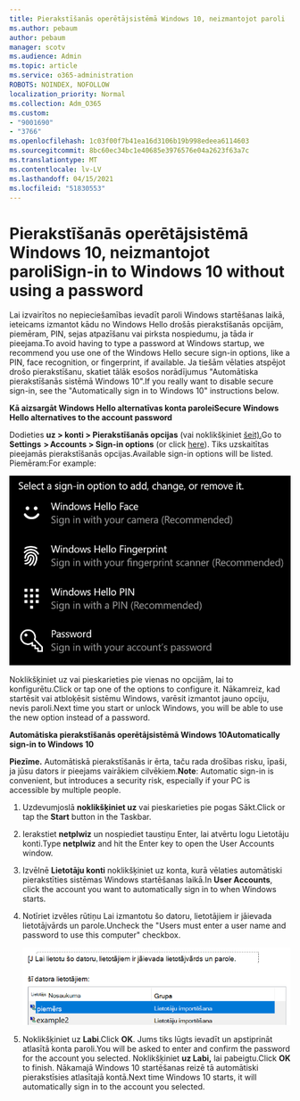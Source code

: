```yaml
---
title: Pierakstīšanās operētājsistēmā Windows 10, neizmantojot paroli
ms.author: pebaum
author: pebaum
manager: scotv
ms.audience: Admin
ms.topic: article
ms.service: o365-administration
ROBOTS: NOINDEX, NOFOLLOW
localization_priority: Normal
ms.collection: Adm_O365
ms.custom:
- "9001690"
- "3766"
ms.openlocfilehash: 1c03f00f7b41ea16d3106b19b998edeea6114603
ms.sourcegitcommit: 8bc60ec34bc1e40685e3976576e04a2623f63a7c
ms.translationtype: MT
ms.contentlocale: lv-LV
ms.lasthandoff: 04/15/2021
ms.locfileid: "51830553"
---
```

# <a name="sign-in-to-windows-10-without-using-a-password"></a><span data-ttu-id="c5b5e-102">Pierakstīšanās operētājsistēmā Windows 10, neizmantojot paroli</span><span class="sxs-lookup"><span data-stu-id="c5b5e-102">Sign-in to Windows 10 without using a password</span></span>

<span data-ttu-id="c5b5e-103">Lai izvairītos no nepieciešamības ievadīt paroli Windows startēšanas laikā, ieteicams izmantot kādu no Windows Hello drošās pierakstīšanās opcijām, piemēram, PIN, sejas atpazīšanu vai pirksta nospiedumu, ja tāda ir pieejama.</span><span class="sxs-lookup"><span data-stu-id="c5b5e-103">To avoid having to type a password at Windows startup, we recommend you use one of the Windows Hello secure sign-in options, like a PIN, face recognition, or fingerprint, if available.</span></span> <span data-ttu-id="c5b5e-104">Ja tiešām vēlaties atspējot drošo pierakstīšanu, skatiet tālāk esošos norādījumus "Automātiska pierakstīšanās sistēmā Windows 10".</span><span class="sxs-lookup"><span data-stu-id="c5b5e-104">If you really want to disable secure sign-in, see the "Automatically sign in to Windows 10" instructions below.</span></span>

<span data-ttu-id="c5b5e-105">**Kā aizsargāt Windows Hello alternatīvas konta parolei**</span><span class="sxs-lookup"><span data-stu-id="c5b5e-105">**Secure Windows Hello alternatives to the account password**</span></span>

<span data-ttu-id="c5b5e-106">Dodieties **uz > konti > Pierakstīšanās opcijas** (vai noklikšķiniet [šeit).](ms-settings:signinoptions?activationSource=GetHelp)</span><span class="sxs-lookup"><span data-stu-id="c5b5e-106">Go to **Settings  > Accounts > Sign-in options** (or click [here](ms-settings:signinoptions?activationSource=GetHelp)).</span></span> <span data-ttu-id="c5b5e-107">Tiks uzskaitītas pieejamās pierakstīšanās opcijas.</span><span class="sxs-lookup"><span data-stu-id="c5b5e-107">Available sign-in options will be listed.</span></span> <span data-ttu-id="c5b5e-108">Piemēram:</span><span class="sxs-lookup"><span data-stu-id="c5b5e-108">For example:</span></span>

![Pierakstīšanās opcijas.](media/sign-in-options.png)

<span data-ttu-id="c5b5e-110">Noklikšķiniet uz vai pieskarieties pie vienas no opcijām, lai to konfigurētu.</span><span class="sxs-lookup"><span data-stu-id="c5b5e-110">Click or tap one of the options to configure it.</span></span> <span data-ttu-id="c5b5e-111">Nākamreiz, kad startēsit vai atbloķēsit sistēmu Windows, varēsit izmantot jauno opciju, nevis paroli.</span><span class="sxs-lookup"><span data-stu-id="c5b5e-111">Next time you start or unlock Windows, you will be able to use the new option instead of a password.</span></span> 

<span data-ttu-id="c5b5e-112">**Automātiska pierakstīšanās operētājsistēmā Windows 10**</span><span class="sxs-lookup"><span data-stu-id="c5b5e-112">**Automatically sign-in to Windows 10**</span></span>

<span data-ttu-id="c5b5e-113">**Piezīme.** Automātiskā pierakstīšanās ir ērta, taču rada drošības risku, īpaši, ja jūsu dators ir pieejams vairākiem cilvēkiem.</span><span class="sxs-lookup"><span data-stu-id="c5b5e-113">**Note**: Automatic sign-in is convenient, but introduces a security risk, especially if your PC is accessible by multiple people.</span></span> 

1. <span data-ttu-id="c5b5e-114">Uzdevumjoslā **noklikšķiniet uz** vai pieskarieties pie pogas Sākt.</span><span class="sxs-lookup"><span data-stu-id="c5b5e-114">Click or tap the **Start** button in the Taskbar.</span></span>

2. <span data-ttu-id="c5b5e-115">Ierakstiet **netplwiz** un nospiediet taustiņu Enter, lai atvērtu logu Lietotāju konti.</span><span class="sxs-lookup"><span data-stu-id="c5b5e-115">Type **netplwiz** and hit the Enter key to open the User Accounts window.</span></span>

3. <span data-ttu-id="c5b5e-116">Izvēlnē **Lietotāju konti** noklikšķiniet uz konta, kurā vēlaties automātiski pierakstīties sistēmas Windows startēšanas laikā.</span><span class="sxs-lookup"><span data-stu-id="c5b5e-116">In **User Accounts**, click the account you want to automatically sign in to when Windows starts.</span></span>

4. <span data-ttu-id="c5b5e-117">Notīriet izvēles rūtiņu Lai izmantotu šo datoru, lietotājiem ir jāievada lietotājvārds un parole.</span><span class="sxs-lookup"><span data-stu-id="c5b5e-117">Uncheck the "Users must enter a user name and password to use this computer" checkbox.</span></span>

    ![Lietotājiem ir jāievada lietotājvārda un paroles opcija.](media/users-must-enter-username.png)

5. <span data-ttu-id="c5b5e-119">Noklikšķiniet uz **Labi**.</span><span class="sxs-lookup"><span data-stu-id="c5b5e-119">Click **OK**.</span></span> <span data-ttu-id="c5b5e-120">Jums tiks lūgts ievadīt un apstiprināt atlasītā konta paroli.</span><span class="sxs-lookup"><span data-stu-id="c5b5e-120">You will be asked to enter and confirm the password for the account you selected.</span></span> <span data-ttu-id="c5b5e-121">Noklikšķiniet **uz Labi,** lai pabeigtu.</span><span class="sxs-lookup"><span data-stu-id="c5b5e-121">Click **OK** to finish.</span></span> <span data-ttu-id="c5b5e-122">Nākamajā Windows 10 startēšanas reizē tā automātiski pierakstīsies atlasītajā kontā.</span><span class="sxs-lookup"><span data-stu-id="c5b5e-122">Next time Windows 10 starts, it will automatically sign in to the account you selected.</span></span>
